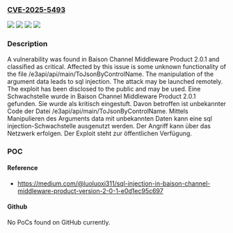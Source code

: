 ### [CVE-2025-5493](https://cve.mitre.org/cgi-bin/cvename.cgi?name=CVE-2025-5493)
![](https://img.shields.io/static/v1?label=Product&message=Channel%20Middleware%20Product&color=blue)
![](https://img.shields.io/static/v1?label=Version&message=2.0.1%20&color=brightgreen)
![](https://img.shields.io/static/v1?label=Vulnerability&message=Injection&color=brightgreen)
![](https://img.shields.io/static/v1?label=Vulnerability&message=SQL%20Injection&color=brightgreen)

### Description

A vulnerability was found in Baison Channel Middleware Product 2.0.1 and classified as critical. Affected by this issue is some unknown functionality of the file /e3api/api/main/ToJsonByControlName. The manipulation of the argument data leads to sql injection. The attack may be launched remotely. The exploit has been disclosed to the public and may be used.
Eine Schwachstelle wurde in Baison Channel Middleware Product 2.0.1 gefunden. Sie wurde als kritisch eingestuft. Davon betroffen ist unbekannter Code der Datei /e3api/api/main/ToJsonByControlName. Mittels Manipulieren des Arguments data mit unbekannten Daten kann eine sql injection-Schwachstelle ausgenutzt werden. Der Angriff kann über das Netzwerk erfolgen. Der Exploit steht zur öffentlichen Verfügung.

### POC

#### Reference
- https://medium.com/@luoluoxi311/sql-injection-in-baison-channel-middleware-product-version-2-0-1-e0d1ec95c697

#### Github
No PoCs found on GitHub currently.

